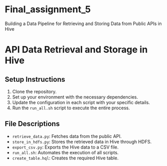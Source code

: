 # Final_assignment_5
Building a Data Pipeline for Retrieving and Storing Data from Public APIs in Hive
# API Data Retrieval and Storage in Hive

## Setup Instructions
1. Clone the repository.
2. Set up your environment with the necessary dependencies.
3. Update the configuration in each script with your specific details.
4. Run the `run_all.sh` script to execute the entire process.

## File Descriptions
- `retrieve_data.py`: Fetches data from the public API.
- `store_in_hdfs.py`: Stores the retrieved data in Hive through HDFS.
- `export_csv.py`: Exports the Hive data to a CSV file.
- `run_all.sh`: Automates the execution of all scripts.
- `create_table.hql`: Creates the required Hive table.
